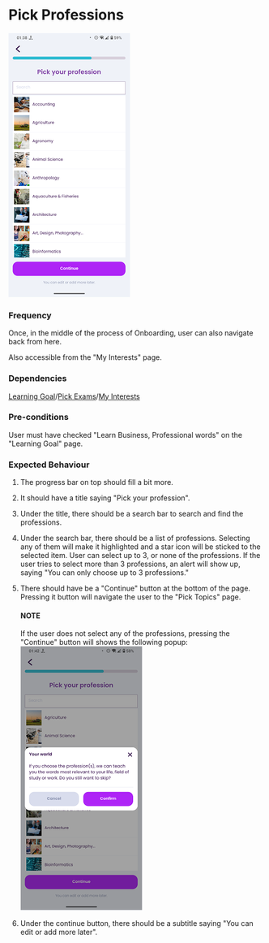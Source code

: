 # Pick Professions

![PickProfessions](../_media/Onboarding/PickProfessions.png)

### Frequency

Once, in the middle of the process of Onboarding, user can also navigate back from here.

Also accessible from the "My Interests" page.

### Dependencies

[Learning Goal](docs/onboarding/LearningGoal.md)/[Pick Exams](docs/onboarding/PickExams.md)/[My Interests](docs/discover/MyInterests.md)

### Pre-conditions

User must have checked "Learn Business, Professional words" on the "Learning Goal" page. 

### Expected Behaviour

1. The progress bar on top should fill a bit more.

2. It should have a title saying "Pick your profession".

3. Under the title, there should be a search bar to search and find the professions.

4. Under the search bar, there should be a list of professions. Selecting any of them will make it highlighted and a star icon will be sticked to the selected item. User can select up to 3, or none of the professions. If the user tries to select more than 3 professions, an alert will show up, saying "You can only choose up to 3 professions."

5. There should have be a "Continue" button at the bottom of the page. Pressing it button will navigate the user to the "Pick Topics" page.
   #### NOTE
   If the user does not select any of the professions, pressing the "Continue" button will shows the following popup:
   ![PickProfessionsWarning](../_media/Onboarding/PickProfessionsWarning.png)

6. Under the continue button, there should be a subtitle saying "You can edit or add more later".